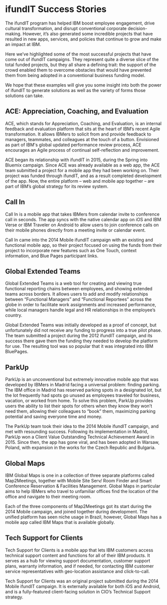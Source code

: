 # ifundIT Success Stories

The ifundIT program has helped IBM boost employee engagement, drive cultural transformation, and disrupt conventional corporate decision-making. However, it’s also generated some incredible projects that have resulted in new apps, services, and policies that continue to grow and make an impact at IBM. 

Here we’ve highlighted some of the most successful projects that have come out of ifundIT campaigns. They represent quite a diverse slice of the total funded projects, but they all share a defining trait: the support of the crowd enabled them to overcome obstacles that would have prevented them from being adopted in a conventional business funding model.

We hope that these examples will give you some insight into both the power of ifundIT to generate solutions as well as the variety of forms those solutions can take.

## ACE: Appreciation, Coaching, and Evaluation

ACE, which stands for Appreciation, Coaching, and Evaluation, is an internal feedback and evaluation platform that sits at the heart of IBM’s recent Agile transformation. It allows IBMers to solicit from and provide feedback to managers, teammates, and colleagues at the touch of a button. Envisioned as part of IBM's global updated performance review process, ACE encourages an Agile process of continual self-reflection and improvement.

ACE began its relationship with ifundIT in 2015, during the Spring into Bluemix campaign. Since ACE was already available as a web app, the ACE team submitted a project for a mobile app they had been working on. Their project was funded through ifundIT, and as a result completed development of the app. Now, the entire platform – web and mobile app together – are part of IBM’s global strategy for its review system.

## Call In

Call In is a mobile app that takes IBMers from calendar invite to conference call in seconds. The app syncs with the native calendar app on iOS and IBM Verse or IBM Traveler on Android to allow users to join conference calls on their mobile phones directly from a meeting invite or calendar event.

Call In came into the 2014 Mobile ifundIT campaign with an existing and functional mobile app, so their project focused on using the funds from their project to incorporate new features such as One Touch, context information, and Blue Pages participant links.


## Global Extended Teams

Global Extended Teams is a web tool for creating and viewing true functional reporting chains between employees, and showing extended teams across borders. It allows users to add and modify relationships between “Functional Managers” and “Functional Reportees” across the globe in order to facilitate work assignments and increased performance, while local managers handle legal and HR relationships in the employee’s country.

Global Extended Teams was initially developed as a proof of concept, but unfortunately did not receive any funding to progress into a true pilot phase. The team submitted a project during the 2012 ifundIT campaign, and its success there gave them the funding they needed to develop the platform for use. The resulting tool was so popular that it was integrated into IBM BluePages.

## ParkUp

ParkUp is an unconventional but extremely innovative mobile app that was developed by IBMers in Madrid facing a universal problem: finding parking. The IBM office in Madrid has reserved parking spots in a designated lot, but the lot frequently had spots go unused as employees traveled for business, vacation, or worked from home. To solve this problem, ParkUp provides users the ability to list their spots for others when they know they won’t need them, allowing their colleagues to “book” them, maximizing parking potential and saving everyone time and money.

The ParkUp team took their idea to the 2014 Mobile ifundIT campaign, and met with resounding success. Following its implementation in Madrid, ParkUp won a Client Value Outstanding Technical Achievement Award in 2015. Since then, the app has gone viral, and has been adopted in Warsaw, Poland, with expansion in the works for the Czech Republic and Bulgaria. 

## Global Maps

IBM Global Maps is one in a collection of three separate platforms called Map2Meetings, together with Mobile Site Serv/ Room Finder and Smart Conference Reservation & Facilities Management. Global Maps in particular aims to help IBMers who travel to unfamiliar offices find the location of the office and navigate to their meeting room.

Each of the three components of Map2Meetings got its start during the 2014 Mobile campaign, and joined together during development. The unified platform has seen niche usage in Brazil, however, Global Maps has a mobile app called IBM Maps that is available globally.

## Tech Support for Clients

Tech Support for Clients is a mobile app that lets IBM customers access technical support content and functions for all of their IBM products. It serves as a hub for viewing support documentation, customer support plans, warranty information, and if needed, for contacting IBM customer service representatives with geo-location assistance and click-to-call.

Tech Support for Clients was an original project submitted during the 2014 Mobile ifundIT campaign. It is externally available for both iOS and Android, and is a fully-featured client-facing solution in CIO’s Technical Support strategy.

